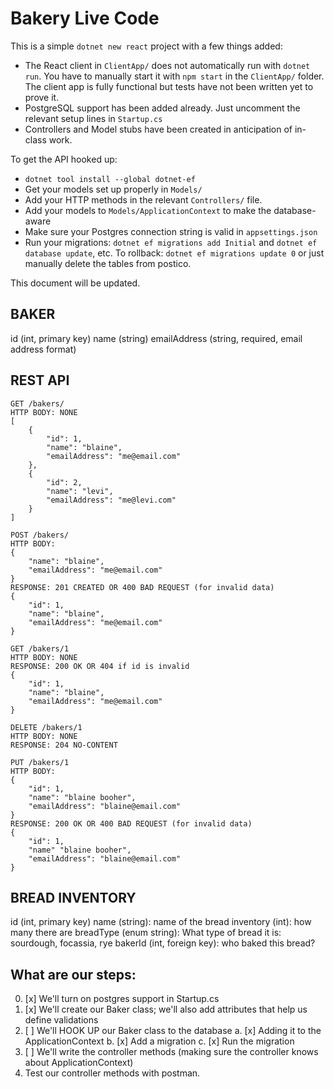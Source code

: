 # Bakery Live Code

This is a simple `dotnet new react` project with a few things added:

  - The React client in `ClientApp/` does not automatically run with `dotnet run`. You have to manually start it with `npm start` in the `ClientApp/` folder. The client app is fully functional but tests have not been written yet to prove it.
  - PostgreSQL support has been added already. Just uncomment the relevant setup lines in `Startup.cs`
  - Controllers and Model stubs have been created in anticipation of in-class work.

To get the API hooked up:
  - `dotnet tool install --global dotnet-ef`
  - Get your models set up properly in `Models/`
  - Add your HTTP methods in the relevant `Controllers/` file.
  - Add your models to `Models/ApplicationContext` to make the database-aware
  - Make sure your Postgres connection string is valid in `appsettings.json`
  - Run your migrations: `dotnet ef migrations add Initial` and `dotnet ef database update`, etc. To rollback: `dotnet ef migrations update 0` or just manually delete the tables from postico.

This document will be updated.

BAKER
-----

id (int, primary key)
name (string)
emailAddress (string, required, email address format)

REST API
--------

```
GET /bakers/
HTTP BODY: NONE
[
    {
        "id": 1,
        "name": "blaine",
        "emailAddress": "me@email.com"
    },
    {
        "id": 2,
        "name": "levi",
        "emailAddress": "me@levi.com"
    }
]

POST /bakers/
HTTP BODY:
{
    "name": "blaine",
    "emailAddress": "me@email.com"
}
RESPONSE: 201 CREATED OR 400 BAD REQUEST (for invalid data)
{
    "id": 1,
    "name": "blaine",
    "emailAddress": "me@email.com"
}

GET /bakers/1
HTTP BODY: NONE
RESPONSE: 200 OK OR 404 if id is invalid
{
    "id": 1,
    "name": "blaine",
    "emailAddress": "me@email.com"
}

DELETE /bakers/1
HTTP BODY: NONE
RESPONSE: 204 NO-CONTENT

PUT /bakers/1
HTTP BODY:
{
    "id": 1,
    "name": "blaine booher",
    "emailAddress": "blaine@email.com"
}
RESPONSE: 200 OK OR 400 BAD REQUEST (for invalid data)
{
    "id": 1,
    "name" "blaine booher",
    "emailAddress": "blaine@email.com"
}
```

BREAD INVENTORY
---------------

id (int, primary key)
name (string): name of the bread
inventory (int): how many there are
breadType (enum string): What type of bread it is: sourdough, focassia, rye
bakerId (int, foreign key): who baked this bread?


What are our steps:
-------------------

0. [x] We'll turn on postgres support in Startup.cs
1. [x] We'll create our Baker class; we'll also add attributes that help us define validations
2. [ ] We'll HOOK UP our Baker class to the database
    a. [x] Adding it to the ApplicationContext
    b. [x] Add a migration
    c. [x] Run the migration
3. [ ] We'll write the controller methods (making sure the controller knows about ApplicationContext)
4. Test our controller methods with postman.